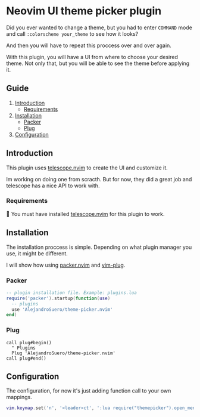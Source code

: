 # Neovim UI theme picker plugin

Did you ever wanted to change a theme, but you had to enter ```COMMAND``` mode and call ```:colorscheme your_theme``` to see how it looks?

And then you will have to repeat this proccess over and over again.

With this plugin, you will have a UI from where to choose your desired theme. Not only that, but you will be able to see the theme before applying it.

## Guide

1. [Introduction](#introduction)
    - [Requirements](#requirements)
2. [Installation](#installation)
    - [Packer](#packer)
    - [Plug](#plug)
3. [Configuration](#configuration)

## Introduction

This plugin uses [telescope.nvim](https://github.com/nvim-telescope/telescope.nvim) to create the UI and customize it.

Im working on doing one from scracth. But for now, they did a great job and telescope has a nice API to work with.

### Requirements

🔭 You must have installed [telescope.nvim](https://github.com/nvim-telescope/telescope.nvim) for this plugin to work.

## Installation

The installation proccess is simple. Depending on what plugin manager you use, it might be different.

I will show how using [packer.nvim](https://github.com/wbthomason/packer.nvim) and [vim-plug](https://github.com/junegunn/vim-plug).

### Packer

```lua
-- plugin installation file. Example: plugins.lua
require('packer').startup(function(use)
  -- plugins
  use 'AlejandroSuero/theme-picker.nvim'
end)
```

### Plug

```vim9script
call plug#begin()
  " Plugins
  Plug 'AlejandroSuero/theme-picker.nvim'
call plug#end()
```

## Configuration

The configuration, for now it's just adding function call to your own mappings.

```lua
vim.keymap.set('n', '<leader>ct', ':lua require("themepicker").open_menu()<CR>', opts)
```
